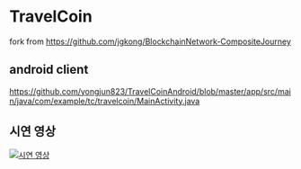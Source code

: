 # TravelCoin
fork from https://github.com/jgkong/BlockchainNetwork-CompositeJourney 

## android client
https://github.com/yongjun823/TravelCoinAndroid/blob/master/app/src/main/java/com/example/tc/travelcoin/MainActivity.java

## 시연 영상 
[![시연 영상](http://img.youtube.com/vi/8HPieFGRRBI/0.jpg)](https://youtu.be/8HPieFGRRBI)
